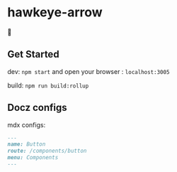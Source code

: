# hawkeye-arrow

🏹️

## Get Started

dev: `npm start` and open your browser : `localhost:3005`

build: `npm run build:rollup`

## Docz configs

mdx configs:

```markdown
---
name: Button
route: /components/button
menu: Components
---
```